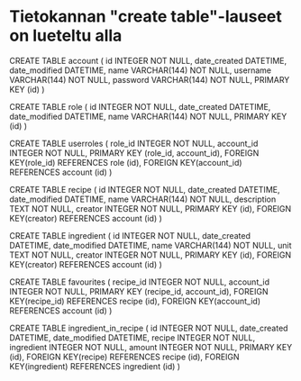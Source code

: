 # Tietokannan "create table"-lauseet on lueteltu alla


CREATE TABLE account (
	id INTEGER NOT NULL, 
	date_created DATETIME, 
	date_modified DATETIME, 
	name VARCHAR(144) NOT NULL, 
	username VARCHAR(144) NOT NULL, 
	password VARCHAR(144) NOT NULL, 
	PRIMARY KEY (id)
)


CREATE TABLE role (
	id INTEGER NOT NULL, 
	date_created DATETIME, 
	date_modified DATETIME, 
	name VARCHAR(144) NOT NULL, 
	PRIMARY KEY (id)
)


CREATE TABLE userroles (
	role_id INTEGER NOT NULL, 
	account_id INTEGER NOT NULL, 
	PRIMARY KEY (role_id, account_id), 
	FOREIGN KEY(role_id) REFERENCES role (id), 
	FOREIGN KEY(account_id) REFERENCES account (id)
)


CREATE TABLE recipe (
	id INTEGER NOT NULL, 
	date_created DATETIME, 
	date_modified DATETIME, 
	name VARCHAR(144) NOT NULL, 
	description TEXT NOT NULL, 
	creator INTEGER NOT NULL, 
	PRIMARY KEY (id), 
	FOREIGN KEY(creator) REFERENCES account (id)
)


CREATE TABLE ingredient (
	id INTEGER NOT NULL, 
	date_created DATETIME, 
	date_modified DATETIME, 
	name VARCHAR(144) NOT NULL, 
	unit TEXT NOT NULL, 
	creator INTEGER NOT NULL, 
	PRIMARY KEY (id), 
	FOREIGN KEY(creator) REFERENCES account (id)
)


CREATE TABLE favourites (
	recipe_id INTEGER NOT NULL, 
	account_id INTEGER NOT NULL, 
	PRIMARY KEY (recipe_id, account_id), 
	FOREIGN KEY(recipe_id) REFERENCES recipe (id), 
	FOREIGN KEY(account_id) REFERENCES account (id)
)


CREATE TABLE ingredient_in_recipe (
	id INTEGER NOT NULL, 
	date_created DATETIME, 
	date_modified DATETIME, 
	recipe INTEGER NOT NULL, 
	ingredient INTEGER NOT NULL, 
	amount INTEGER NOT NULL, 
	PRIMARY KEY (id), 
	FOREIGN KEY(recipe) REFERENCES recipe (id), 
	FOREIGN KEY(ingredient) REFERENCES ingredient (id)
)
